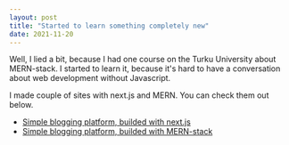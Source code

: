 ```yaml
---
layout: post
title: "Started to learn something completely new"
date: 2021-11-20
---
```


Well, I lied a bit, because I had one course on the Turku University about MERN-stack. I started to learn it, because it's hard to have a conversation about web development without Javascript.

I made couple of sites with next.js and MERN. You can check them out below.

- [Simple blogging platform, builded with next.js](https://nextjs-blog-seven-rho-68.vercel.app/)
- [Simple blogging platform, builded with MERN-stack](http://ec2-18-118-19-142.us-east-2.compute.amazonaws.com/)

